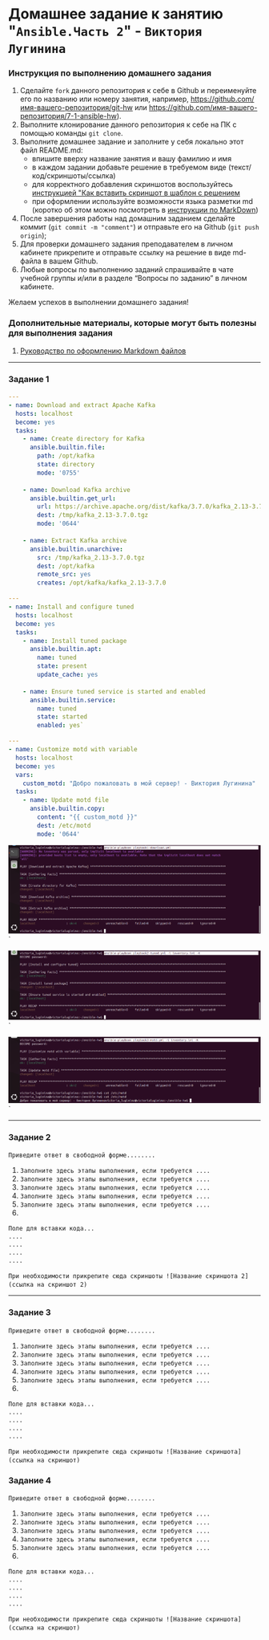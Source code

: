 # Домашнее задание к занятию "`Ansible.Часть 2`" - `Виктория Лугинина`


### Инструкция по выполнению домашнего задания

   1. Сделайте `fork` данного репозитория к себе в Github и переименуйте его по названию или номеру занятия, например, https://github.com/имя-вашего-репозитория/git-hw или  https://github.com/имя-вашего-репозитория/7-1-ansible-hw).
   2. Выполните клонирование данного репозитория к себе на ПК с помощью команды `git clone`.
   3. Выполните домашнее задание и заполните у себя локально этот файл README.md:
      - впишите вверху название занятия и вашу фамилию и имя
      - в каждом задании добавьте решение в требуемом виде (текст/код/скриншоты/ссылка)
      - для корректного добавления скриншотов воспользуйтесь [инструкцией "Как вставить скриншот в шаблон с решением](https://github.com/netology-code/sys-pattern-homework/blob/main/screen-instruction.md)
      - при оформлении используйте возможности языка разметки md (коротко об этом можно посмотреть в [инструкции  по MarkDown](https://github.com/netology-code/sys-pattern-homework/blob/main/md-instruction.md))
   4. После завершения работы над домашним заданием сделайте коммит (`git commit -m "comment"`) и отправьте его на Github (`git push origin`);
   5. Для проверки домашнего задания преподавателем в личном кабинете прикрепите и отправьте ссылку на решение в виде md-файла в вашем Github.
   6. Любые вопросы по выполнению заданий спрашивайте в чате учебной группы и/или в разделе “Вопросы по заданию” в личном кабинете.
   
Желаем успехов в выполнении домашнего задания!
   
### Дополнительные материалы, которые могут быть полезны для выполнения задания

1. [Руководство по оформлению Markdown файлов](https://gist.github.com/Jekins/2bf2d0638163f1294637#Code)

---

### Задание 1

```yaml
---
- name: Download and extract Apache Kafka
  hosts: localhost
  become: yes
  tasks:
    - name: Create directory for Kafka
      ansible.builtin.file:
        path: /opt/kafka
        state: directory
        mode: '0755'

    - name: Download Kafka archive
      ansible.builtin.get_url:
        url: https://archive.apache.org/dist/kafka/3.7.0/kafka_2.13-3.7.0.tgz
        dest: /tmp/kafka_2.13-3.7.0.tgz
        mode: '0644'

    - name: Extract Kafka archive
      ansible.builtin.unarchive:
        src: /tmp/kafka_2.13-3.7.0.tgz
        dest: /opt/kafka
        remote_src: yes
        creates: /opt/kafka/kafka_2.13-3.7.0
```

```yaml
---
- name: Install and configure tuned
  hosts: localhost
  become: yes
  tasks:
    - name: Install tuned package
      ansible.builtin.apt:
        name: tuned
        state: present
        update_cache: yes

    - name: Ensure tuned service is started and enabled
      ansible.builtin.service:
        name: tuned
        state: started
        enabled: yes`
```

```yaml
---
- name: Customize motd with variable
  hosts: localhost
  become: yes
  vars:
    custom_motd: "Добро пожаловать в мой сервер! - Виктория Лугинина"
  tasks:
    - name: Update motd file
      ansible.builtin.copy:
        content: "{{ custom_motd }}"
        dest: /etc/motd
        mode: '0644'
```

![вывод_playbook1-download.png](https://github.com/victorialugi/ansible2-hw/blob/main/%D0%B2%D1%8B%D0%B2%D0%BE%D0%B4_playbook1-download.png)`

![вывод_playbook2-tuned.png](https://github.com/victorialugi/ansible2-hw/blob/main/%D0%B2%D1%8B%D0%B2%D0%BE%D0%B4_playbook2-tuned.png)`

![вывод_playbook3-motd.png](https://github.com/victorialugi/ansible2-hw/blob/main/%D0%B2%D1%8B%D0%B2%D0%BE%D0%B4_playbook3-motd.png)`

---

### Задание 2

`Приведите ответ в свободной форме........`

1. `Заполните здесь этапы выполнения, если требуется ....`
2. `Заполните здесь этапы выполнения, если требуется ....`
3. `Заполните здесь этапы выполнения, если требуется ....`
4. `Заполните здесь этапы выполнения, если требуется ....`
5. `Заполните здесь этапы выполнения, если требуется ....`
6. 

```
Поле для вставки кода...
....
....
....
....
```

`При необходимости прикрепитe сюда скриншоты
![Название скриншота 2](ссылка на скриншот 2)`


---

### Задание 3

`Приведите ответ в свободной форме........`

1. `Заполните здесь этапы выполнения, если требуется ....`
2. `Заполните здесь этапы выполнения, если требуется ....`
3. `Заполните здесь этапы выполнения, если требуется ....`
4. `Заполните здесь этапы выполнения, если требуется ....`
5. `Заполните здесь этапы выполнения, если требуется ....`
6. 

```
Поле для вставки кода...
....
....
....
....
```

`При необходимости прикрепитe сюда скриншоты
![Название скриншота](ссылка на скриншот)`

### Задание 4

`Приведите ответ в свободной форме........`

1. `Заполните здесь этапы выполнения, если требуется ....`
2. `Заполните здесь этапы выполнения, если требуется ....`
3. `Заполните здесь этапы выполнения, если требуется ....`
4. `Заполните здесь этапы выполнения, если требуется ....`
5. `Заполните здесь этапы выполнения, если требуется ....`
6. 

```
Поле для вставки кода...
....
....
....
....
```

`При необходимости прикрепитe сюда скриншоты
![Название скриншота](ссылка на скриншот)`
